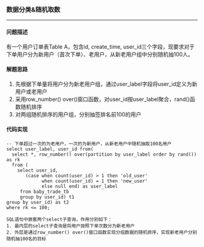 ### 数据分类&随机取数
---

#### 问题描述
有一个用户订单表Table A，包含id, create_time, user_id三个字段，现要求对于下单用户分为新用户（首次下单）、老用户，从新老用户组中分别随机抽100人。

#### 解题思路
1. 先根据下单量将用户分为新老用户组，通过user_label字段将user_id定义为新用户或老用户
2. 采用row_number() over()窗口函数，对user_id按user_label聚合，rand()函数随机排序
3. 对两组随机排序的用户组，分别抽签排名前100的用户

#### 代码实现

```
-- 下单超过一次的为老用户，一次的为新用户，从新老用户中随机抽取100名用户
select user_label, user_id from(
  select *, row_number() over(partition by user_label order by rand()) as rk
  from (
    select user_id, 
       (case when count(user_id) > 1 then 'old_user'
		     when count(user_id) = 1 then 'new_user'
		     else null end) as user_label
	 from baby_trade_tb
     group by user_id) t1
group by user_id) as t2
where rk <= 100;
```

~~~~
SQL语句中嵌套两个select子查询，作用分别如下：
1. 最内层的select子查询是将用户按照下单次数分为新老用户
2. 外层是通过row_number() over()窗口函数实现分组数据的随机排序，实现新老用户分别随机抽100名的目标
~~~~